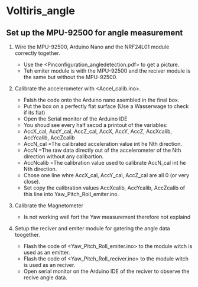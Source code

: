 # Voltiris_angle

## Set up the MPU-92500 for angle measurement

1) Wire the MPU-92500, Arduino Nano and the NRF24L01 module correctly together.
    - Use the <Pinconfiguration_angledetection.pdf> to get a picture.
    - Teh emiter module is with the MPU-92500 and the reciver module is the same but without the MPU-92500.

2) Calibrate the accelerometer with <Accel_calib.ino>.
    - Falsh the code onto the Arduino nano asembled in the final box.
    - Put the box on a perfectly flat surface (Use a Wasserwage to check if its flat)
    - Open the Serial monitor of the Arduino IDE
    - You shoud see every half secod a printout of the variables:
    - AccX_cal, AccY_cal, AccZ_cal, AccX, AccY, AccZ,   AccXcalib, AccYcalib, AccZcalib
    - AccN_cal  =The calibrated acceleration value int he Nth direction.
    - AccN      =The raw data directly out of the accelerometer of the Nth direction without any calibartion.
    - AccNcalib =The calibration value used to calibrate AccN_cal int he Nth direction.
    - Chose one line whre AccX_cal, AccY_cal, AccZ_cal are all 0 (or very close).
    - Set copy the calibration values AccXcalib, AccYcalib, AccZcalib of this line into Yaw_Pitch_Roll_emiter.ino.
3) Calibrate the Magnetometer
    - Is not working well fort the Yaw measurement therefore not explaind
4) Setup the reciver and emiter module for gatering the angle data toogether.
    - Flash the code of <Yaw_Pitch_Roll_emiter.ino> to the module witch is used as an emitter.
    - Flash the code of <Yaw_Pitch_Roll_reciver.ino> to the module witch is used as an reciver.
    - Open serial monitor on the Arduino IDE of the reciver to observe the recive angle data. 

